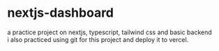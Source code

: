 # nextjs-dashboard
a practice project on nextjs, typescript, tailwind css and basic backend  
i also practiced using git for this project and deploy it to vercel.
